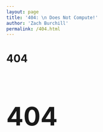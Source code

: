 ```yaml
---
layout: page
title: '404: \n Does Not Compute!'
author: 'Zach Burchill'
permalink: /404.html
---
```


<h1> 404 </h1>

<h1 style="font-size: 4.8em;"> 404 </h1>
